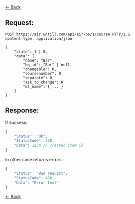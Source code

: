 [← Back](README.md)

## Request: 

```http
POST https://air.untill.com/api/air-bo/1/course HTTP/1.1
content-type: application/json

{
    "state": 1 | 0,
    "data": {
        "name": "Bar",
        "hq_id": "Bar" | null,
        "changable": 0,
        "coursenumber": 0,
        "separate": 0,
        "ask_to_change": 0
        "ml_name": { ... }
    }
}
```

## Response: 

If success:

```javascript 
{
    "Status": "Ok",
    "StatusCode": 200,
    "Data": 1234 // created item id
}
```

In other case returns errors:

```javascript
{
    "Status": "Bad request",
    "StatusCode": 400,
    "Data": "Error text"
}
```

[← Back](README.md)